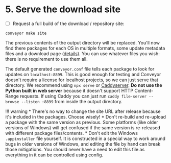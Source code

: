 # 5. Serve the download site

* [ ] Request a full build of the download / repository site:

```
conveyor make site
```

The previous contents of the output directory will be replaced. You'll now find there packages for each OS in multiple formats, some update metadata files and a download page ([details](../../outputs.md)). You can use whatever files you wish: there is no requirement to use them all.

The default generated `conveyor.conf` file tells each package to look for updates on `localhost:8899`. This is good enough for testing and Conveyor doesn't require a license for localhost projects, so we can just serve that directory. We recommend using `npx serve` or [Caddyserver](https://caddyserver.com/). **Do not use the Python built in web server** because it doesn't support HTTP Content-Range requests. If using Caddy you can just run `caddy file-server --browse --listen :8899` from inside the output directory.

!!! warning
    * There's no way to change the site URL after release because it's included in the packages. Choose wisely!
    * Don't re-build and re-upload a package with the same version as previous. Some platforms (like older versions of Windows) will get confused if the same version is re-released with different package files/contents. 
    * Don't edit the Windows `.appinstaller` file yourself. It is constructed in a special way to work around bugs in older versions of Windows, and editing the file by hand can break those mitigations. You should never have a need to edit this file as everything in it can be controlled using config.

<script>var tutorialSection = 5;</script>
